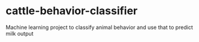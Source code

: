 # cattle-behavior-classifier
Machine learning project to classify animal behavior and use that to predict milk output
